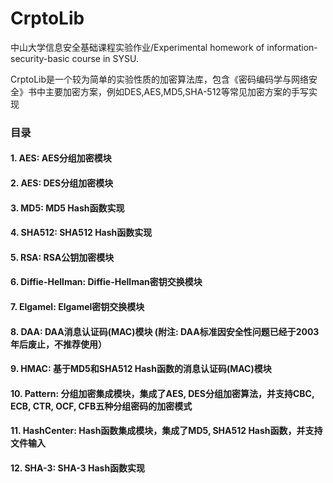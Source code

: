 # CrptoLib
中山大学信息安全基础课程实验作业/Experimental homework of information-security-basic course in SYSU.

CrptoLib是一个较为简单的实验性质的加密算法库，包含《密码编码学与网络安全》书中主要加密方案，例如DES,AES,MD5,SHA-512等常见加密方案的手写实现

### 目录
#### 1. AES:  AES分组加密模块
#### 2. AES:  DES分组加密模块
#### 3. MD5:  MD5 Hash函数实现
#### 4. SHA512:  SHA512 Hash函数实现
#### 5. RSA:  RSA公钥加密模块
#### 6. Diffie-Hellman:  Diffie-Hellman密钥交换模块
#### 7. Elgamel:  Elgamel密钥交换模块
#### 8. DAA:  DAA消息认证码(MAC)模块 (附注: DAA标准因安全性问题已经于2003年后废止，不推荐使用）
#### 9. HMAC:  基于MD5和SHA512 Hash函数的消息认证码(MAC)模块
#### 10. Pattern:  分组加密集成模块，集成了AES, DES分组加密算法，并支持CBC, ECB, CTR, OCF, CFB五种分组密码的加密模式
#### 11. HashCenter:  Hash函数集成模块，集成了MD5, SHA512 Hash函数，并支持文件输入
#### 12. SHA-3: SHA-3 Hash函数实现

